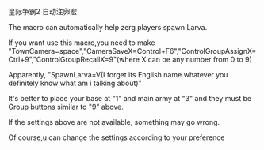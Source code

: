 星际争霸2 自动注卵宏

The macro can automatically help zerg players spawn Larva.

If you want use this macro,you need to make "TownCamera=space","CameraSaveX=Control+F6","ControlGroupAssignX=Ctrl+9","ControlGroupRecallX=9"(where X can be any number from 0 to 9)

Apparently, "SpawnLarva=V(I forget its English name.whatever you definitely know what am i talking about)"

It's better to place your base at "1" and main army at "3" and they must be Group buttons similar to "9" above.

If the settings above are not available, something may go wrong.

Of course,u can change the settings according to your preference
